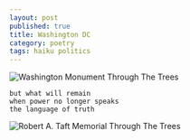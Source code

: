 ```yaml
---
layout: post
published: true
title: Washington DC
category: poetry
tags: haiku politics
---
```


![Washington Monument Through The Trees](http://31.media.tumblr.com/a7544280cf6518356c1abbd1db808fbf/tumblr_mt2fv6w4JR1rive1ro1_500.jpg "Washington Monument")

    but what will remain
    when power no longer speaks
    the language of truth

![Robert A. Taft Memorial Through The Trees](http://25.media.tumblr.com/8ac4499e4b21d03c3c50c52d3f9712b0/tumblr_mt11j0wmZR1rive1ro1_500.jpg "Robert A. Taft Memorial")